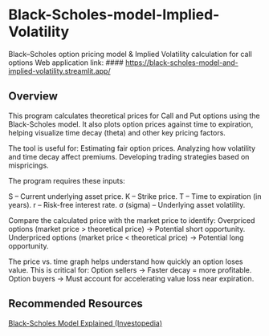# Black-Scholes-model-Implied-Volatility
Black–Scholes option pricing model &amp; Implied Volatility calculation for call options 
Web application link: #### https://black-scholes-model-and-implied-volatility.streamlit.app/
## Overview

This program calculates theoretical prices for Call and Put options using the Black-Scholes model. It also plots option prices against time to expiration, helping visualize time decay (theta) and other key pricing factors.

The tool is useful for:
Estimating fair option prices.
Analyzing how volatility and time decay affect premiums.
Developing trading strategies based on mispricings.


The program requires these inputs:

S – Current underlying asset price.
K – Strike price.
T – Time to expiration (in years).
r – Risk-free interest rate.
σ (sigma) – Underlying asset volatility.

Compare the calculated price with the market price to identify:
Overpriced options (market price > theoretical price) → Potential short opportunity.
Underpriced options (market price < theoretical price) → Potential long opportunity.


The price vs. time graph helps understand how quickly an option loses value. This is critical for:
Option sellers → Faster decay = more profitable.
Option buyers → Must account for accelerating value loss near expiration.

## Recommended Resources
[Black-Scholes Model Explained (Investopedia)](https://www.investopedia.com/terms/b/blackscholes.asp)
